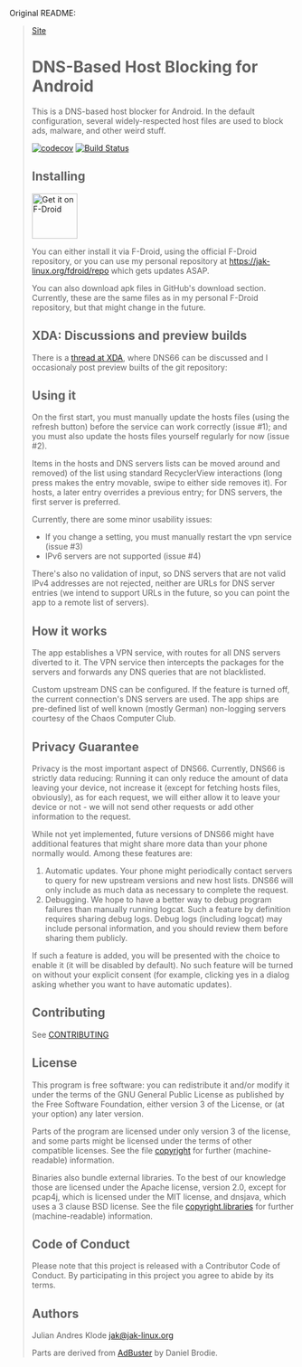 Original README:

>[Site](https://jak-linux.org/projects/dns66/)
>
># DNS-Based Host Blocking for Android
>This is a DNS-based host blocker for Android. In the default configuration, several widely-respected host files are used to block ads, malware, and other weird stuff.
>
>[![codecov](https://codecov.io/gh/julian-klode/dns66/branch/master/graph/badge.svg)](https://codecov.io/gh/julian-klode/dns66)
>[![Build Status](https://travis-ci.com/julian-klode/dns66.svg?branch=master)](https://travis-ci.com/julian-klode/dns66)
>
>## Installing
>[<img src="https://f-droid.org/badge/get-it-on.png"
>      alt="Get it on F-Droid"
>      height="80">](https://f-droid.org/app/org.jak_linux.dns66)
>
>You can either install it via F-Droid, using the official F-Droid repository, or you can use my personal repository at https://jak-linux.org/fdroid/repo which gets updates ASAP.
>
>You can also download apk files in GitHub's download section. Currently, these are the same files as in my personal F-Droid repository, but that might change in the future.
>
>## XDA: Discussions and preview builds
>There is a [thread at XDA](https://forum.xda-developers.com/android/apps-games/app-dns66-source-host-ad-blocker-root-t3487497), where DNS66 can be discussed and I occasionaly post preview builts of the git repository:
>
>## Using it
>
>On the first start, you must manually update the hosts files (using the refresh button) before the service can work correctly (issue #1); and you must also update the hosts files yourself regularly for now (issue #2).
>
>Items in the hosts and DNS servers lists can be moved around and removed) of the list using standard RecyclerView interactions (long press makes the entry movable, swipe to either side removes it). For hosts, a later entry overrides a previous entry; for DNS servers, the first server is preferred.
>
>Currently, there are some minor usability issues:
>
>* If you change a setting, you must manually restart the vpn service (issue #3)
>* IPv6 servers are not supported (issue #4)
>
>There's also no validation of input, so DNS servers that are not valid IPv4 addresses are not rejected, neither are URLs for DNS server entries (we intend to support URLs in the future, so you can point the app to a remote list of servers).
>
>## How it works
>The app establishes a VPN service, with routes for all DNS servers diverted to it. The VPN service then intercepts the packages for the servers and forwards any DNS queries that are not blacklisted.
>
>Custom upstream DNS can be configured. If the feature is turned off, the current connection's DNS servers are used. The app ships are pre-defined list of well known (mostly German) non-logging servers courtesy of the Chaos Computer Club.
>
>## Privacy Guarantee
> Privacy is the most important aspect of DNS66. Currently, DNS66 is strictly data reducing: Running it can only reduce the amount of data leaving your device, not increase it (except for fetching hosts files, obviously), as for each request, we will either allow it to leave your device or not - we will not send other requests or add other information to the request.
>
>While not yet implemented, future versions of DNS66 might have additional features that might share more data than your phone normally would. Among these features are:
>
>1. Automatic updates. Your phone might periodically contact servers to query for new upstream versions and new host lists. DNS66 will only include as much data as necessary to complete the request.
>2. Debugging. We hope to have a better way to debug program failures than manually running logcat. Such a feature by definition requires sharing debug logs. Debug logs (including logcat) may include personal information, and you should review them before sharing them publicly.
>
>If such a feature is added, you will be presented with the choice to enable it (it will be disabled by default). No such feature will be turned on without your explicit consent (for example, clicking yes in a dialog asking whether you want to have automatic updates).
>
>## Contributing
>
>See [CONTRIBUTING](CONTRIBUTING.md)
>
>## License
>This program is free software: you can redistribute it and/or modify it under the terms of the GNU General Public License as published by the Free Software Foundation, either version 3 of the License, or (at your option) any later version.
>
>Parts of the program are licensed under only version 3 of the license, and some parts might be licensed under the terms of other compatible licenses. See the file [copyright](app/src/main/assets/copyright) for further (machine-readable) information.
>
>Binaries also bundle external libraries. To the best of our knowledge those are licensed under the Apache license, version 2.0, except for pcap4j, which is licensed under the MIT license, and dnsjava, which uses a 3 clause BSD license. See the file [copyright.libraries](app/src/main/assets/copyright.libraries) for further (machine-readable) information.
>
>## Code of Conduct
>Please note that this project is released with a Contributor Code of Conduct. By participating in this project you agree to abide by its terms.
>
>## Authors
>Julian Andres Klode <jak@jak-linux.org>
>
>Parts are derived from [AdBuster](https://github.com/dbrodie/AdBuster) by Daniel Brodie.
